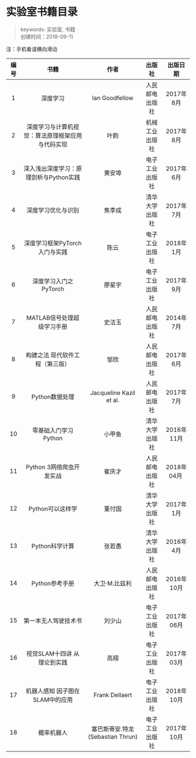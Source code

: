 # 实验室书籍目录
>keywords: 实验室, 书籍  
>创建时间：2018-09-11

注：手机看请横向滑动

| 编号 |    书籍   |  作者  | 出版社 | 出版日期 |
| :---:| :------: | :---: | :----: | :----: |
| 1   | 深度学习 | Ian Goodfellow |  人民邮电出版社 | 2017年8月 |
| 2   | 深度学习与计算机视觉：算法原理框架应用与代码实现 |叶韵 | 机械工业出版社 | 2017年8月 |
| 3   | 深入浅出深度学习：原理剖析与Python实践 | 黄安埠 | 电子工业出版社 | 2017年6月 |
| 4   | 深度学习优化与识别   | 焦李成 | 清华大学出版社 | 2017年7月 |
| 5   | 深度学习框架PyTorch入门与实践 | 陈云 | 电子工业出版社 | 2018年1月 |
| 6   | 深度学习入门之PyTorch | 廖星宇 | 电子工业出版社 | 2017年9月 |
| 7   | MATLAB信号处理超级学习手册 | 史洁玉 | 人民邮电出版社 | 2014年7月 |
| 8   | 构建之法 现代软件工程（第三版）| 邹欣 |  人民邮电出版社| 2017年6月 |
| 9   | Python数据处理 | Jacqueline Kazil et al. | 人民邮电出版社 | 2017年7月 |
| 10  | 零基础入门学习Python      | 小甲鱼	 | 清华大学出版社	| 2016年11月 |  
| 11  | Python 3网络爬虫开发实战  | 崔庆才	 | 人民邮电出版社	| 2018年04月 |
| 12  | Python可以这样学 | 董付国 | 清华大学出版社 | 2017年1月 |
| 13  | Python科学计算  | 张若愚 | 清华大学出版社 | 2016年4月 |
| 14  | Python参考手册  | 大卫·M.比兹利  | 人民邮电出版社 | 2016年10月 |
| 15  | 第一本无人驾驶技术书 | 刘少山 | 电子工业出版社 | 2017年06月
| 16  | 视觉SLAM十四讲 从理论到实践 | 高翔 | 电子工业出版社 | 2017年03月
| 17  | 机器人感知 因子图在SLAM中的应用 | Frank Dellaert | 电子工业出版社 | 2018年10月
| 18  | 概率机器人 | 塞巴斯蒂安.特龙 (Sebastian Thrun) | 电子工业出版社 | 2017年10月

